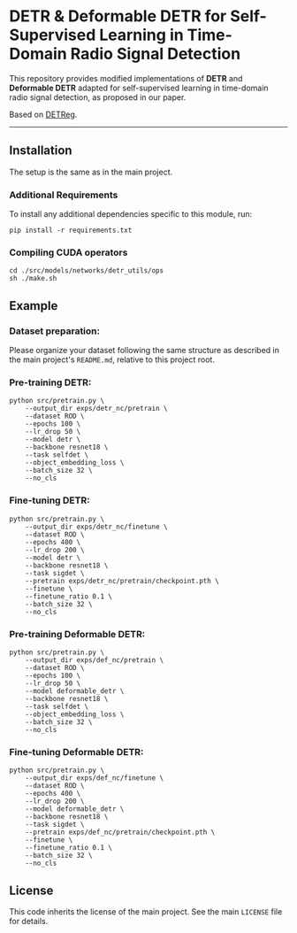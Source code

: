 # DETR & Deformable DETR for Self-Supervised Learning in Time-Domain Radio Signal Detection

This repository provides modified implementations of **DETR** and **Deformable DETR** adapted for self-supervised learning in time-domain radio signal detection, as proposed in our paper.

Based on [DETReg](https://github.com/amirbar/DETReg).

---

## Installation

The setup is the same as in the main project.

### Additional Requirements

To install any additional dependencies specific to this module, run:

  ```shell
  pip install -r requirements.txt
  ```

### Compiling CUDA operators

```shell
cd ./src/models/networks/detr_utils/ops
sh ./make.sh
```


## Example

### Dataset preparation:

Please organize your dataset following the same structure as described in the main project's `README.md`, relative to this project root.

### Pre-training DETR:

```shell
python src/pretrain.py \
    --output_dir exps/detr_nc/pretrain \
    --dataset ROD \
    --epochs 100 \
    --lr_drop 50 \
    --model detr \
    --backbone resnet18 \
    --task selfdet \
    --object_embedding_loss \
    --batch_size 32 \
    --no_cls
```

### Fine-tuning DETR:

```shell
python src/pretrain.py \
    --output_dir exps/detr_nc/finetune \
    --dataset ROD \
    --epochs 400 \
    --lr_drop 200 \
    --model detr \
    --backbone resnet18 \
    --task sigdet \
    --pretrain exps/detr_nc/pretrain/checkpoint.pth \
    --finetune \
    --finetune_ratio 0.1 \
    --batch_size 32 \
    --no_cls
```

### Pre-training Deformable DETR:

```shell
python src/pretrain.py \
    --output_dir exps/def_nc/pretrain \
    --dataset ROD \
    --epochs 100 \
    --lr_drop 50 \
    --model deformable_detr \
    --backbone resnet18 \
    --task selfdet \
    --object_embedding_loss \
    --batch_size 32 \
    --no_cls
```

### Fine-tuning Deformable DETR:

```shell
python src/pretrain.py \
    --output_dir exps/def_nc/finetune \
    --dataset ROD \
    --epochs 400 \
    --lr_drop 200 \
    --model deformable_detr \
    --backbone resnet18 \
    --task sigdet \
    --pretrain exps/def_nc/pretrain/checkpoint.pth \
    --finetune \
    --finetune_ratio 0.1 \
    --batch_size 32 \
    --no_cls
```

## License

This code inherits the license of the main project. See the main `LICENSE` file for details.
